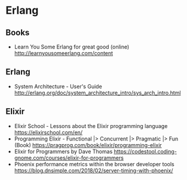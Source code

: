 # Erlang

## Books

* Learn You Some Erlang for great good (online)
  http://learnyousomeerlang.com/content

## Erlang

* System Architecture - User's Guide
  http://erlang.org/doc/system_architecture_intro/sys_arch_intro.html

## Elixir

* Elixir School - Lessons about the Elixir programming language
  https://elixirschool.com/en/
* Programming Elixir - Functional |> Concurrent |> Pragmatic |> Fun (Book)
  https://pragprog.com/book/elixir/programming-elixir
* Elixir for Programmers by Dave Thomas
  https://codestool.coding-gnome.com/courses/elixir-for-programmers
* Phoenix performance metrics within the browser developer tools
  https://blog.dnsimple.com/2018/02/server-timing-with-phoenix/
